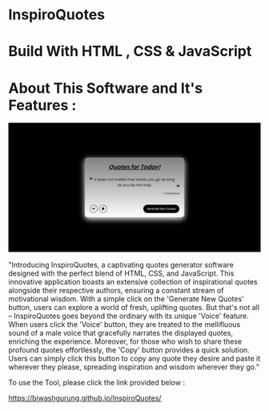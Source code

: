# InspiroQuotes
# Build With HTML , CSS & JavaScript

# About This Software and It's Features :
<img src="https://github.com/BiwashGurung/InspiroQuotes/blob/master/display.png">


"Introducing InspiroQuotes, a captivating quotes generator software designed with the perfect blend of HTML, CSS, and JavaScript.
This innovative application boasts an extensive collection of inspirational quotes alongside their respective authors, ensuring a constant stream of motivational wisdom. With a simple click on the 'Generate New Quotes' button, users can explore a world of fresh, uplifting quotes. But that's not all – InspiroQuotes goes beyond the ordinary with its unique 'Voice' feature. When users click the 'Voice' button, they are treated to the mellifluous sound of a male voice that gracefully narrates the displayed quotes, enriching the experience. Moreover, for those who wish to share these profound quotes effortlessly, the 'Copy' button provides a quick solution. Users can simply click this button to copy any quote they desire and paste it wherever they please, spreading inspiration and wisdom wherever they go."

To use the Tool, please click the link provided below :

https://biwashgurung.github.io/InspiroQuotes/



